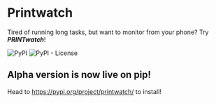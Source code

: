 # Printwatch
Tired of running long tasks, but want to monitor from your phone? Try ***PRINTwatch***!

![PyPI](https://img.shields.io/pypi/v/printwatch) ![PyPI - License](https://img.shields.io/pypi/l/printwatch)
## Alpha version is now live on pip! 

Head to https://pypi.org/project/printwatch/ to install!